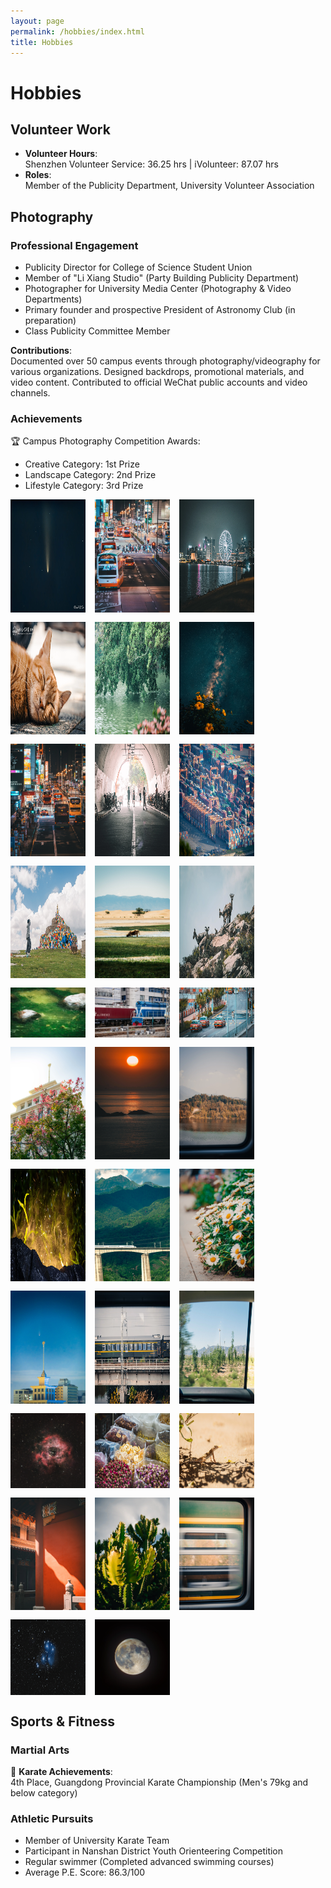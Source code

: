 ```yaml
---
layout: page
permalink: /hobbies/index.html
title: Hobbies
---
```


# Hobbies

## Volunteer Work
- **Volunteer Hours**:  
  Shenzhen Volunteer Service: 36.25 hrs | iVolunteer: 87.07 hrs
- **Roles**:  
  Member of the Publicity Department, University Volunteer Association

## Photography

### Professional Engagement
- Publicity Director for College of Science Student Union
- Member of "Li Xiang Studio" (Party Building Publicity Department)
- Photographer for University Media Center (Photography & Video Departments)
- Primary founder and prospective President of Astronomy Club (in preparation)
- Class Publicity Committee Member

**Contributions**:  
Documented over 50 campus events through photography/videography for various organizations. Designed backdrops, promotional materials, and video content. Contributed to official WeChat public accounts and video channels.

### Achievements
🏆 Campus Photography Competition Awards:  
- Creative Category: 1st Prize  
- Landscape Category: 2nd Prize  
- Lifestyle Category: 3rd Prize

<div style="display: flex; flex-wrap: wrap; gap: 15px;">
  <img src="assets/images/albums/Comet_Night_Sky.webp" style="width: max(15%, 120px);">
  <img src="assets/images/albums/Night_City_Street.webp" style="width: max(15%, 120px);">
  <img src="assets/images/albums/City_Night_Skyline.webp" style="width: max(15%, 120px);">
  <img src="assets/images/albums/Cat_Sleepling.webp" style="width: max(15%, 120px);">
  <img src="assets/images/albums/Trees_Reflecting_In_Lake.webp" style="width: max(15%, 120px);">
  <img src="assets/images/albums/Galaxy_Night_Sky.webp" style="width: max(15%, 120px);">
  <img src="assets/images/albums/Night_City_Commercial_Area.webp" style="width: max(15%, 120px);">
  <img src="assets/images/albums/People_Biking_In_Tunnel.webp" style="width: max(15%, 120px);">
  <img src="assets/images/albums/Port_Containers.webp" style="width: max(15%, 120px);">
  <img src="assets/images/albums/Person_On_Grass_Colorful_Pile.webp" style="width: max(15%, 120px);">
  <img src="assets/images/albums/Wetland_Scenery.webp" style="width: max(15%, 120px);">
  <img src="assets/images/albums/Goat_On_Rocks.webp" style="width: max(15%, 120px);">
  <img src="assets/images/albums/Green_Water_Stones.webp" style="width: max(15%, 120px);">
  <img src="assets/images/albums/Train.webp" style="width: max(15%, 120px);">
  <img src="assets/images/albums/City_Street_Scene.webp" style="width: max(15%, 120px);">
  <img src="assets/images/albums/Building_Blooming_Flowers.webp" style="width: max(15%, 120px);">
  <img src="assets/images/albums/Sunset_Over_Ocean.webp" style="width: max(15%, 120px);">
  <img src="assets/images/albums/Aerial_View_Mountains.webp" style="width: max(15%, 120px);">
  <img src="assets/images/albums/Flame.webp" style="width: max(15%, 120px);">
  <img src="assets/images/albums/Mountain_Landscape_Bridge.webp" style="width: max(15%, 120px);">
  <img src="assets/images/albums/Daisies.webp" style="width: max(15%, 120px);">
  <img src="assets/images/albums/Comet_Building_Tower.webp" style="width: max(15%, 120px);">
  <img src="assets/images/albums/Train_Station_Platform.webp" style="width: max(15%, 120px);">
  <img src="assets/images/albums/Desert_View_From_Car.webp" style="width: max(15%, 120px);">
  <img src="assets/images/albums/Rose_Nebula.webp" style="width: max(15%, 120px);">
  <img src="assets/images/albums/Spices_Market.webp" style="width: max(15%, 120px);">
  <img src="assets/images/albums/Lizard_In_Desert.webp" style="width: max(15%, 120px);">
  <img src="assets/images/albums/Sunlit_Building_Shadows.webp" style="width: max(15%, 120px);">
  <img src="assets/images/albums/Plant_In_Nature.webp" style="width: max(15%, 120px);">
  <img src="assets/images/albums/Train_Window_View.webp" style="width: max(15%, 120px);">
  <img src="assets/images/albums/M45_Star_Cluster.webp" style="width: max(15%, 120px);">
  <img src="assets/images/albums/Full_Moon_Night.webp" style="width: max(15%, 120px);">
</div>

## Sports & Fitness

### Martial Arts
🥋 **Karate Achievements**:  
4th Place, Guangdong Provincial Karate Championship (Men's 79kg and below category)

### Athletic Pursuits
- Member of University Karate Team
- Participant in Nanshan District Youth Orienteering Competition
- Regular swimmer (Completed advanced swimming courses)
- Average P.E. Score: 86.3/100